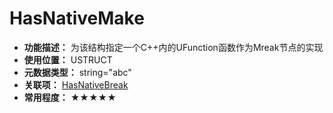 ﻿# HasNativeMake

- **功能描述：** 为该结构指定一个C++内的UFunction函数作为Mreak节点的实现
- **使用位置：** USTRUCT
- **元数据类型：** string="abc"
- **关联项：** [HasNativeBreak](#Meta_Struct_HasNativeBreak)
- **常用程度：** ★★★★★